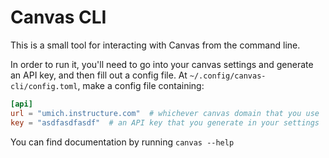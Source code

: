 # Canvas CLI

This is a small tool for interacting with Canvas from the command line.

In order to run it, you'll need to go into your canvas settings and generate an API key, and then fill out a config file.
At `~/.config/canvas-cli/config.toml`, make a config file containing:

```toml
[api]
url = "umich.instructure.com"  # whichever canvas domain that you use
key = "asdfasdfasdf"  # an API key that you generate in your settings
```

You can find documentation by running `canvas --help`
